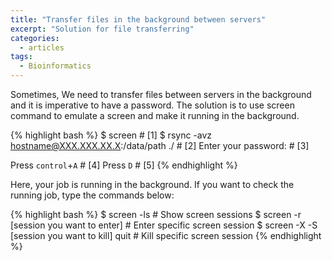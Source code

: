 ```yaml
---
title: "Transfer files in the background between servers"
excerpt: "Solution for file transferring"
categories:
  - articles
tags:
  - Bioinformatics
---
```


Sometimes, We need to transfer files between servers in the background and it is imperative to have a password. The solution is to use screen command to emulate a screen and make it running in the background.


{% highlight bash %}
$ screen   # [1]
$ rsync -avz hostname@XXX.XXX.XX.X:/data/path ./   # [2]
Enter your password:   # [3]

Press `control`+`A`   # [4]
Press `D`   # [5] 
{% endhighlight %}

Here, your job is running in the background. If you want to check the running job, type the commands below:

{% highlight bash %}
$ screen -ls   # Show screen sessions
$ screen -r [session you want to enter]   # Enter specific screen session
$ screen -X -S [session you want to kill] quit   # Kill specific screen session
{% endhighlight %}




